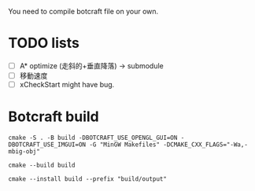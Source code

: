 You need to compile botcraft file on your own.

# TODO lists
- [ ] A* optimize (走斜的+垂直降落) -> submodule
- [ ] 移動速度
- [ ] xCheckStart might have bug.

# Botcraft build
`cmake -S . -B build -DBOTCRAFT_USE_OPENGL_GUI=ON -DBOTCRAFT_USE_IMGUI=ON -G "MinGW Makefiles" -DCMAKE_CXX_FLAGS="-Wa,-mbig-obj"`

`cmake --build build`

`cmake --install build --prefix "build/output"`
